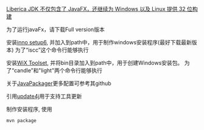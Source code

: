 [Liberica JDK 不仅包含了 JavaFX，还继续为 Windows 以及 Linux 提供 32 位构建](https://bell-sw.com/pages/downloads/#/java-15-current)

为了运行javaFx，请下载Full version版本

安装[inno setup6](https://www.microsoft.com/zh-CN/download/details.aspx?id=21), 并加入到path中，用于制作windows安装程序(最好下载最新版本)
为了“iscc”这个命令行能够执行

安装[WiX Toolset](https://github.com/wixtoolset/wix3/releases/tag/wix3112rtm), 并将bin目录加入到path中，用于创建Windows安装包。
为了“candle”和"light"两个命令行能够执行

关于[JavaPackager](https://github.com/fvarrui/JavaPackager)更多配置可参考其github

引用[update4j](https://github.com/update4j/update4j)用于支持工具更新

制作安装程序, 使用

```
mvn package
```